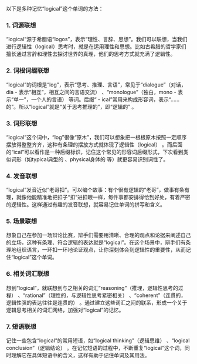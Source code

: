 以下是多种记忆“logical”这个单词的方法：

### 1. 词源联想
 “logical”源于希腊语“logos”，表示“理性、言辞、思想”。我们可以联想，当我们进行逻辑性（logical）思考时，就是在运用理性和思想。比如古希腊的哲学家们擅长通过言辞和理性去探讨世界的真理，他们的思考方式就充满了逻辑性。 

### 2. 词根词缀联想
 “logical”的词根是“log”，表示“思考、推理、言语”，常见于“dialogue”（对话，dia - 表示“相互”，相互之间的言语交流） 、“monologue”（独白，mono - 表示“单一”，一个人的言语） 等词。后缀“ - ical”常用来构成形容词，表示“……的”。所以“logical”就是“关于思考推理的”，即“逻辑的” 。 

### 3. 词形联想
 “logical”这个词中，“log”很像“原木”，我们可以想象把一根根原木按照一定顺序摆放得整整齐齐，这种有条理的摆放方式就体现了逻辑性（logical） 。而后面的“ical”可以看作是一种后缀标识，记住这个常见的形容词后缀形式，下次看到类似词形（如typical典型的 、physical身体的 等）就更容易识别词性了。 

### 4. 发音联想
 “logical”发音近似“老哥扣”。可以编个故事：有个很有逻辑的“老哥”，做事有条有理，就像他能精准地把扣子“扣”进扣眼一样，每件事都安排得恰到好处，有着严密的逻辑性。这样通过有趣的发音联想，就容易记住单词的拼写和含义。 

### 5. 场景联想
 想象自己在参加一场辩论比赛，辩手们需要用清晰、合理的观点和论据来阐述自己的立场，这种有条理、符合逻辑的表达就是“logical”。在这个场景中，辩手们有条理地组织语言，一环扣一环地论证观点，让你深刻体会到逻辑性的重要性，从而记住“logical”这个单词。 

### 6. 相关词汇联想
 想到“logical”，就联想到与之相关的词汇“reasoning”（推理，逻辑性思考的过程） 、“rational”（理性的，与逻辑性思考紧密相关） 、“coherent”（连贯的，逻辑性强的表达往往是连贯的） 。通过建立这些词汇之间的联系，形成一个关于逻辑思考相关的词汇网络，加强对“logical”的记忆。 

### 7. 短语联想
 记住一些包含“logical”的常用短语，如“logical thinking”（逻辑思维） 、“logical conclusion”（逻辑结论） 。在记忆短语的过程中，不断重复“logical”这个词，同时理解它在具体短语中的含义，这样有助于记住单词及其用法。 